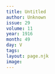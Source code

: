 ```yaml
---
title: Untitled
author: Unknown
issue: 29
volume: 11
year: 1916
month: 49
day: V
tags:
layout: page.njk
image:
---
```


